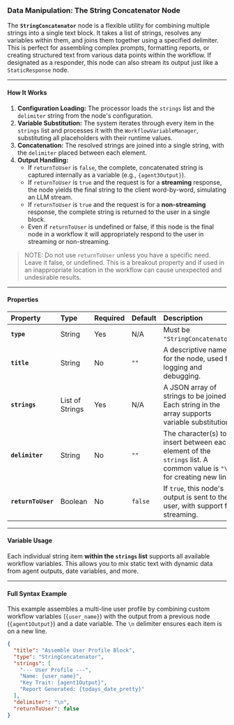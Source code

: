### **Data Manipulation: The String Concatenator Node**

The **`StringConcatenator`** node is a flexible utility for combining multiple strings into a single text block. It
takes a list of strings, resolves any variables within them, and joins them together using a specified delimiter. This
is perfect for assembling complex prompts, formatting reports, or creating structured text from various data points
within the workflow. If designated as a responder, this node can also stream its output just like a `StaticResponse`
node.

-----

#### **How It Works**

1. **Configuration Loading:** The processor loads the `strings` list and the `delimiter` string from the node's
   configuration.
2. **Variable Substitution:** The system iterates through every item in the `strings` list and processes it with the
   `WorkflowVariableManager`, substituting all placeholders with their runtime values.
3. **Concatenation:** The resolved strings are joined into a single string, with the `delimiter` placed between each
   element.
4. **Output Handling:**
    * If `returnToUser` is `false`, the complete, concatenated string is captured internally as a variable (e.g.,
      `{agent3Output}`).
    * If `returnToUser` is `true` and the request is for a **streaming** response, the node yields the final string to
      the client word-by-word, simulating an LLM stream.
    * If `returnToUser` is `true` and the request is for a **non-streaming** response, the complete string is returned
      to the user in a single block.
    * Even if `returnToUser` is undefined or false, if this node is the final node in a workflow it will appropriately
      respond to the user in streaming or non-streaming.

> NOTE: Do not use `returnToUser` unless you have a specific need. Leave it false, or undefined. This is a breakout
> property and if used in an inappropriate location in the workflow can cause unexpected and undesirable results.

-----

#### **Properties**

| Property           | Type            | Required | Default | Description                                                                                                             |
|:-------------------|:----------------|:---------|:--------|:------------------------------------------------------------------------------------------------------------------------|
| **`type`**         | String          | Yes      | N/A     | Must be `"StringConcatenator"`.                                                                                         |
| **`title`**        | String          | No       | `""`    | A descriptive name for the node, used for logging and debugging.                                                        |
| **`strings`**      | List of Strings | Yes      | N/A     | A JSON array of strings to be joined. Each string in the array supports variable substitution.                          |
| **`delimiter`**    | String          | No       | `""`    | The character(s) to insert between each element of the `strings` list. A common value is `"\n"` for creating new lines. |
| **`returnToUser`** | Boolean         | No       | `false` | If `true`, this node's output is sent to the user, with support for streaming.                                          |

-----

#### **Variable Usage**

Each individual string item **within the `strings` list** supports all available workflow variables. This allows you to
mix static text with dynamic data from agent outputs, date variables, and more.

-----

#### **Full Syntax Example**

This example assembles a multi-line user profile by combining custom workflow variables (`{user_name}`) with the output
from a previous node (`{agent1Output}`) and a date variable. The `\n` delimiter ensures each item is on a new line.

```json
{
  "title": "Assemble User Profile Block",
  "type": "StringConcatenator",
  "strings": [
    "--- User Profile ---",
    "Name: {user_name}",
    "Key Trait: {agent1Output}",
    "Report Generated: {todays_date_pretty}"
  ],
  "delimiter": "\n",
  "returnToUser": false
}
```